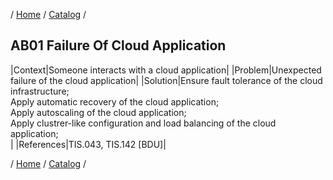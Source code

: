 / [Home](/acctp/) / [Catalog](/acctp/catalog.html) /

## AB01 Failure Of Cloud Application

|Context|Someone interacts with a cloud application|
|Problem|Unexpected failure of the cloud application|
|Solution|Ensure fault tolerance of the cloud infrastructure;<br /> Apply automatic recovery of the cloud application;<br /> Apply autoscaling of the cloud application;<br /> Apply clustrer-like configuration and load balancing of the cloud application;<br />|
|References|TIS.043, TIS.142 [BDU]|

/ [Home](/acctp/) / [Catalog](/acctp/catalog.html) /
